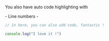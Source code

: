 <p class="text-lg mt-8">You also have auto code highlighting with</p>
 - Line numbers
 -

```js
// In here, you can also add code, fantastic !

console.log("I love it !")
```

